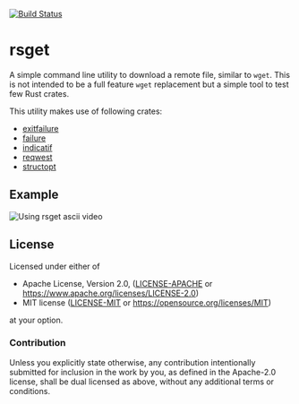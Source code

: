 [![Build Status](https://travis-ci.org/otavio/rsget.svg?branch=master)](https://travis-ci.org/otavio/rsget)

# rsget

A simple command line utility to download a remote file, similar to
`wget`. This is not intended to be a full feature `wget` replacement
but a simple tool to test few Rust crates.

This utility makes use of following crates:

* [exitfailure](https://crates.io/crates/exitfailure)
* [failure](https://crates.io/crates/failure)
* [indicatif](https://crates.io/crates/indicatif)
* [reqwest](https://crates.io/crates/reqwest)
* [structopt](https://crates.io/crates/structopt)

## Example

![Using rsget ascii video](https://raw.githubusercontent.com/otavio/rsget/master/doc/usage-sample.gif)

## License

Licensed under either of

 * Apache License, Version 2.0, ([LICENSE-APACHE](LICENSE-APACHE) or https://www.apache.org/licenses/LICENSE-2.0)
 * MIT license ([LICENSE-MIT](LICENSE-MIT) or https://opensource.org/licenses/MIT)

at your option.

### Contribution

Unless you explicitly state otherwise, any contribution intentionally
submitted for inclusion in the work by you, as defined in the
Apache-2.0 license, shall be dual licensed as above, without any
additional terms or conditions.
